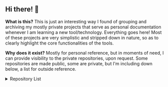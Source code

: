 ## Hi there! 👋

**What is this?** This is just an interesting way I found of grouping and archiving my mostly private projects that serve as personal documentation whenever I am learning a new tool/technology. Everything goes here! Most of these projects are very simplistic and stripped down in nature, so as to clearly highlight the core functionalities of the tools.

**Why does it exist?** Mostly for personal reference, but in moments of need, I can provide visibility to the private repositories, upon request. Some repositories are made public, some are private, but I'm including down below, a list for outside reference.

<details>
  <summary>Repository List</summary>
    <p>
    <IMG src="https://github.com/my-learning-archive/.github/tree/main/profile/repositorylist.png"  alt="repositorylist.png"/>
    </p>    
</details>
